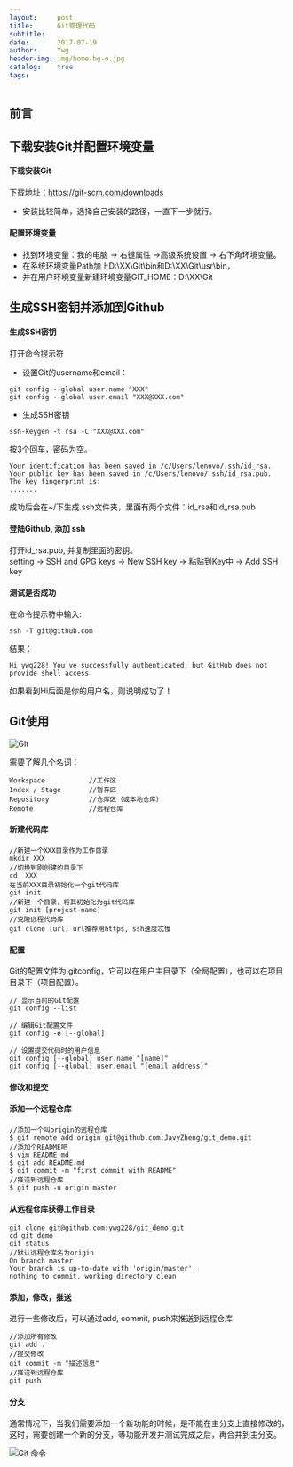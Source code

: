 ```yaml
---
layout:     post
title:      Git管理代码
subtitle:   
date:       2017-07-19
author:     Ywg
header-img: img/home-bg-o.jpg
catalog:    true
tags: 
---
```


## 前言

## 下载安装Git并配置环境变量
#### 下载安装Git
下载地址：https://git-scm.com/downloads
- 安装比较简单，选择自己安装的路径，一直下一步就行。

#### 配置环境变量
- 找到环境变量：我的电脑 -> 右键属性 ->高级系统设置 -> 右下角环境变量。 
- 在系统环境变量Path加上D:\XX\Git\bin和D:\XX\Git\usr\bin，
- 并在用户环境变量新建环境变量GIT_HOME：D:\XX\Git

## 生成SSH密钥并添加到Github
#### 生成SSH密钥
打开命令提示符
- 设置Git的username和email：
``` 
git config --global user.name "XXX"
git config --global user.email "XXX@XXX.com"
``` 
- 生成SSH密钥
``` 
ssh-keygen -t rsa -C "XXX@XXX.com" 
``` 
按3个回车，密码为空。
```
Your identification has been saved in /c/Users/lenovo/.ssh/id_rsa.
Your public key has been saved in /c/Users/lenovo/.ssh/id_rsa.pub.
The key fingerprint is:
.......
```
成功后会在~/下生成.ssh文件夹，里面有两个文件：id_rsa和id_rsa.pub

#### 登陆Github, 添加 ssh
打开id_rsa.pub, 并复制里面的密钥。 <br>
setting -> SSH and GPG keys -> New SSH key -> 粘贴到Key中 -> Add SSH key

#### 测试是否成功
在命令提示符中输入:
```
ssh -T git@github.com
```
结果：
```
Hi ywg228! You've successfully authenticated, but GitHub does not provide shell access.
```
如果看到Hi后面是你的用户名，则说明成功了！

## Git使用
![Git](http://img.blog.csdn.net/20161219162011600?watermark/2/text/aHR0cDovL2Jsb2cuY3Nkbi5uZXQvdTAxNDM0NjMwMQ==/font/5a6L5L2T/fontsize/400/fill/I0JBQkFCMA==/dissolve/70/gravity/SouthEast)

需要了解几个名词：
```
Workspace           //工作区
Index / Stage       //暂存区
Repository          //仓库区（或本地仓库）
Remote              //远程仓库
```

#### 新建代码库
```
//新建一个XXX目录作为工作目录
mkdir XXX  
//切换到刚创建的目录下
cd  XXX
在当前XXX目录初始化一个git代码库
git init
//新建一个目录，将其初始化为git代码库
git init [projest-name]
//克隆远程代码库
git clone [url] url推荐用https, ssh速度忒慢
```

#### 配置
Git的配置文件为.gitconfig，它可以在用户主目录下（全局配置），也可以在项目目录下（项目配置）。
```
// 显示当前的Git配置
git config --list

// 编辑Git配置文件
git config -e [--global]

// 设置提交代码时的用户信息
git config [--global] user.name "[name]"
git config [--global] user.email "[email address]"
```
#### 修改和提交


#### 添加一个远程仓库
```
//添加一个叫origin的远程仓库
$ git remote add origin git@github.com:JavyZheng/git_demo.git
//添加个README吧
$ vim README.md
$ git add README.md
$ git commit -m "first commit with README"
//推送到远程仓库
$ git push -u origin master
```
#### 从远程仓库获得工作目录
```
git clone git@github.com:ywg228/git_demo.git
cd git_demo
git status
//默认远程仓库名为origin
On branch master
Your branch is up-to-date with 'origin/master'.
nothing to commit, working directory clean
```
#### 添加，修改，推送
进行一些修改后，可以通过add, commit, push来推送到远程仓库
```
//添加所有修改
git add .
//提交修改
git commit -m "描述信息"
//推送到远程仓库
git push 
```

#### 分支
通常情况下，当我们需要添加一个新功能的时候，是不能在主分支上直接修改的，这时，需要创建一个新的分支，等功能开发并测试完成之后，再合并到主分支。

![Git 命令](http://files.jb51.net/file_images/article/201409/git_big_jb51.jpg)
